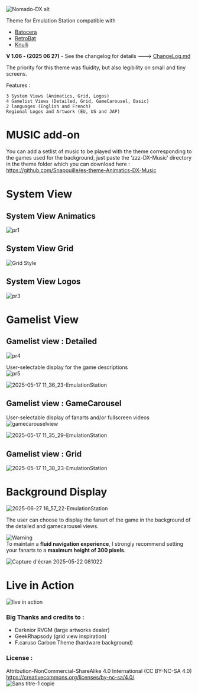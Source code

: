 ![Nomado-DX alt](https://github.com/user-attachments/assets/46aaa145-2fbc-471c-b37a-f99d24054380)


Theme for Emulation Station compatible with
- [Batocera](https://batocera.org/)
- [RetroBat](https://www.retrobat.org/)
- [Knulli](https://knulli.org/)

**V 1.06 - (2025 06 27)** - See the changelog for details ---> [ChangeLog.md](/ChangeLog.md)

The priority for this theme was fluidity, but also legibility on small and tiny screens.

Features :

    3 System Views (Animatics, Grid, Logos)
    4 Gamelist Views (Detailed, Grid, GameCarousel, Basic)
    2 languages (English and French)
    Regional Logos and Artwork (EU, US and JAP)
	

# MUSIC add-on
You can add a setlist of music to be played with the theme corresponding to the games used for the background, just paste the ‘zzz-DX-Music’ directory in the theme folder which you can download here : 
https://github.com/Snapouille/es-theme-Animatics-DX-Music

# System View

## System View Animatics
![pr1](https://github.com/user-attachments/assets/32723bf6-55dd-4a1c-91dd-5d51b15de7b3)


## System View Grid
![Grid Style](https://github.com/user-attachments/assets/0453b2bb-80a1-4d7d-9852-842f2e9bfd86)


## System View Logos
![pr3](https://github.com/user-attachments/assets/001b0e43-350d-45b3-8adc-6de62b336cc6)



# Gamelist View

## Gamelist view : Detailed
![pr4](https://github.com/user-attachments/assets/332ecb60-0c05-45d2-91fe-c7a90060d63a)  
  
User-selectable display for the game descriptions  
![pr5](https://github.com/user-attachments/assets/e81ca17b-a8d0-40c8-8dd8-9209c0cb0c6a)
  
![2025-05-17 11_36_23-EmulationStation](https://github.com/user-attachments/assets/fb3f69c7-544a-41ba-a4ab-10d5f1a9f5d0)
  
  
## Gamelist view : GameCarousel
User-selectable display of fanarts and/or fullscreen videos
![gamecarouselview](https://github.com/user-attachments/assets/c64f4a96-69d1-4813-b2f6-3e23d71fef5e)
  
![2025-05-17 11_35_29-EmulationStation](https://github.com/user-attachments/assets/ee691a67-c323-45da-bc86-4ceddb72c423)
  

## Gamelist view : Grid
  
![2025-05-17 11_38_23-EmulationStation](https://github.com/user-attachments/assets/ed43bfd7-fd4a-401d-a869-d66970db113c)
  


# Background Display

![2025-06-27 16_57_22-EmulationStation](https://github.com/user-attachments/assets/503cce15-c84d-4e02-99a3-970de5b5d69d)
  
The user can choose to display the fanart of the game in the background of the detailed and gamecarousel views.  

![Warning](https://img.shields.io/badge/Important-Fanart%20height%20300px%20max-red)  
To maintain a **fluid navigation experience**, I strongly recommend setting your fanarts to a **maximum height of 300 pixels**.

  
![Capture d'écran 2025-05-22 081022](https://github.com/user-attachments/assets/f8378ba9-29da-4510-ac7e-634fd3c402a0)

  
# Live in Action
![live in action](https://github.com/user-attachments/assets/e691bc98-a8a1-44a2-8182-e135519fbae4)
  
  

### Big Thanks and credits to :
- Darknior RVGM (large artworks dealer)
- GeekRhapsody (grid view inspiration)
- F.caruso Carbon Theme (hardware background)
  
  
### License :
Attribution-NonCommercial-ShareAlike 4.0 International (CC BY-NC-SA 4.0)  
https://creativecommons.org/licenses/by-nc-sa/4.0/  
![Sans titre-1 copie](https://github.com/user-attachments/assets/ab143e49-9fb6-4d75-a7ad-b97928454c27)
